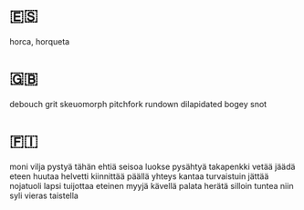 # 🇪🇸
horca, horqueta

# 🇬🇧
debouch
grit
skeuomorph
pitchfork
rundown
dilapidated
bogey
snot

# 🇫🇮
moni
vilja
pystyä
tähän
ehtiä
seisoa
luokse
pysähtyä
takapenkki
vetää
jäädä
eteen
huutaa
helvetti
kiinnittää
päällä
yhteys
kantaa
turvaistuin
jättää
nojatuoli
lapsi
tuijottaa
eteinen
myyjä
kävellä
palata
herätä
silloin
tuntea
niin
syli
vieras
taistella
























